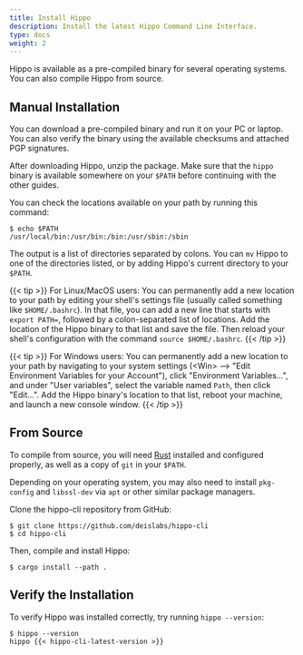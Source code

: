 ```yaml
---
title: Install Hippo
description: Install the latest Hippo Command Line Interface.
type: docs
weight: 2
---
```


Hippo is available as a pre-compiled binary for several operating systems. You
can also compile Hippo from source.

## Manual Installation

You can download a pre-compiled binary and run it on your PC or laptop. You can
also verify the binary using the available checksums and attached PGP
signatures.

After downloading Hippo, unzip the package. Make sure that the `hippo` binary
is available somewhere on your `$PATH` before continuing with the other guides.

You can check the locations available on your path by running this command:

```console
$ echo $PATH
/usr/local/bin:/usr/bin:/bin:/usr/sbin:/sbin
```

The output is a list of directories separated by colons. You can `mv` Hippo to
one of the directories listed, or by adding Hippo's current directory to your
`$PATH`.

{{< tip >}}
For Linux/MacOS users: You can permanently add a new location to your path by
editing your shell's settings file (usually called something like
`$HOME/.bashrc`). In that file, you can add a new line that starts with `export
PATH=`, followed by a colon-separated list of locations. Add the location of
the Hippo binary to that list and save the file. Then reload your shell's
configuration with the command `source $HOME/.bashrc`.
{{< /tip >}}

{{< tip >}}
For Windows users: You can permanently add a new location to your path by
navigating to your system settings (\<Win> --> "Edit Environment Variables for
your Account"), click "Environment Variables...", and under "User variables",
select the variable named `Path`, then click "Edit...". Add the Hippo binary's
location to that list, reboot your machine, and launch a new console window.
{{< /tip >}}

## From Source

To compile from source, you will need
[Rust](https://www.rust-lang.org/tools/install) installed and configured
properly, as well as a copy of `git` in your `$PATH`.

Depending on your operating system, you may also need to install `pkg-config`
and `libssl-dev` via `apt` or other similar package managers.

Clone the hippo-cli repository from GitHub:

```console
$ git clone https://github.com/deislabs/hippo-cli
$ cd hippo-cli
```

Then, compile and install Hippo:

```console
$ cargo install --path .
```

## Verify the Installation

To verify Hippo was installed correctly, try running `hippo --version`:

```console
$ hippo --version
hippo {{< hippo-cli-latest-version >}}
```
